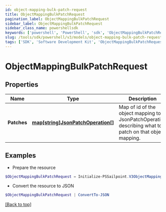 ```yaml
---
id: object-mapping-bulk-patch-request
title: ObjectMappingBulkPatchRequest
pagination_label: ObjectMappingBulkPatchRequest
sidebar_label: ObjectMappingBulkPatchRequest
sidebar_class_name: powershellsdk
keywords: ['powershell', 'PowerShell', 'sdk', 'ObjectMappingBulkPatchRequest', 'ObjectMappingBulkPatchRequest'] 
slug: /tools/sdk/powershell/v3/models/object-mapping-bulk-patch-request
tags: ['SDK', 'Software Development Kit', 'ObjectMappingBulkPatchRequest', 'ObjectMappingBulkPatchRequest']
---
```



# ObjectMappingBulkPatchRequest

## Properties

Name | Type | Description | Notes
------------ | ------------- | ------------- | -------------
**Patches** |  [**map[string]JsonPatchOperation[]**](https://learn.microsoft.com/en-us/powershell/module/microsoft.powershell.core/about/about_arrays?view=powershell-7.4) | Map of id of the object mapping to a JsonPatchOperation describing what to patch on that object mapping. | [required]

## Examples

- Prepare the resource
```powershell
$ObjectMappingBulkPatchRequest = Initialize-PSSailpoint.V3ObjectMappingBulkPatchRequest  -Patches {603b1a61-d03d-4ed1-864f-a508fbd1995d&#x3D;[{op&#x3D;replace, path&#x3D;/enabled, value&#x3D;true}], 00bece34-f50d-4227-8878-76f620b5a971&#x3D;[{op&#x3D;replace, path&#x3D;/targetValue, value&#x3D;New Target Value}]}
```

- Convert the resource to JSON
```powershell
$ObjectMappingBulkPatchRequest | ConvertTo-JSON
```


[[Back to top]](#) 

